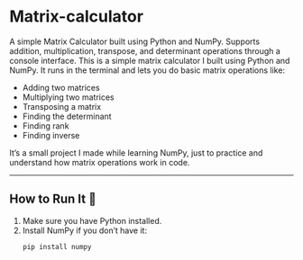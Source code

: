 # Matrix-calculator
A simple Matrix Calculator built using Python and NumPy. Supports addition, multiplication, transpose, and determinant operations through a console interface.
This is a simple matrix calculator I built using Python and NumPy. It runs in the terminal and lets you do basic matrix operations like:

- Adding two matrices
- Multiplying two matrices
- Transposing a matrix
- Finding the determinant
- Finding rank
- Finding inverse

It’s a small project I made while learning NumPy, just to practice and understand how matrix operations work in code.

---

## How to Run It 🚀

1. Make sure you have Python installed.
2. Install NumPy if you don’t have it:
   ```bash
   pip install numpy
